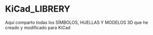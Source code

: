# KiCad_LIBRERY
Aquí comparto todas los SÍMBOLOS, HUELLAS Y MODELOS 3D que he creado y modificado para KiCad

